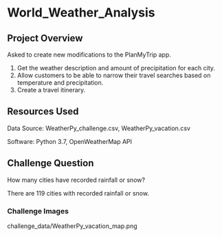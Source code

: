 # World_Weather_Analysis

## Project Overview
Asked to create new modifications to the PlanMyTrip app.

1. Get the weather description and amount of precipitation for each city.
2. Allow customers to be able to narrow their travel searches based on temperature and precipitation.
3. Create a travel itinerary.

## Resources Used

  Data Source: WeatherPy_challenge.csv, WeatherPy_vacation.csv
  
  Software: Python 3.7, OpenWeatherMap API
  
## Challenge Question
How many cities have recorded rainfall or snow?

There are 119 cities with recorded rainfall or snow.

### Challenge Images
challenge_data/WeatherPy_vacation_map.png

